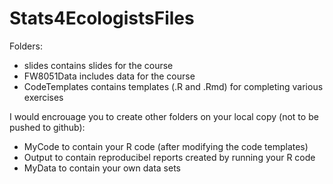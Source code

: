 # Stats4EcologistsFiles

Folders:

- slides contains slides for the course
- FW8051Data includes data for the course
- CodeTemplates contains templates (.R and .Rmd) for completing various exercises

I would encrouage you to create other folders on your local copy (not to be pushed to github):

- MyCode to contain your R code (after modifying the code templates)
- Output to contain reproducibel reports created by running your R code
- MyData to contain your own data sets
